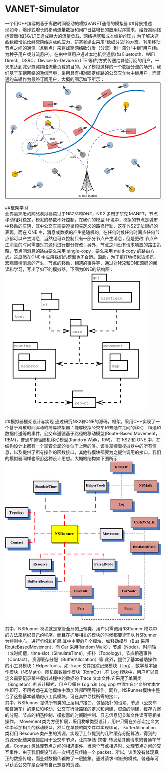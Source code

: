 # VANET-Simulator
一个用C++编写的基于离散时间驱动的模拟VANET通信的模拟器
##背景描述  
现如今，爆炸式增长的移动流量数据和用户日益增长的应用程序需求，给蜂窝网络运营商(如3G/LTE)造成巨大的流量负载、网络拥塞和成本维护的压力.为了解决这些数据增长给蜂窝网络造成的压力，研究者提出采用“数据分流”的方案，利用移动节点之间的通信（点到点）来将蜂窝网络数分发（分流）到一部分“中继”用户(称为种子用户或分流用户)，在由中继用户通过本地机会通信(如 Bluetooth、WiFi Direct、DSRC、Device-to-Device in LTE 等)的方式传送给其他订阅的用户，一次来达到减少蜂窝网络流量负载的目的。为了模拟这样的一个数据分流的场景，我们基于车辆网络的通信环境，采用具有相对固定线路的公交车作为中继用户，而普通的车辆作为最终订阅用户，大概的图示如下所示：  
![](map.png)  

##框架学习  
业界最熟悉的网络模拟器莫过于NS2/3和ONE，NS2 多用于研究 MANET，节点移动相对稳定，模拟的参数不好控制，在我们的模型
环境中，模拟的节点是城市中移动的车辆，其中公交车需要遵循预先定义的路径行驶，这在 NS2无法很好的表现。而在 ONE 中，消息或数据的产生是随机的，在任何时候任何时间点任何节点都可以产生消息，当然也可以控制只有一部分节点产生消息，但是更改
节点产生消息的时间需要对其源码进行部分修改；另外，节点之间没有请求响应的路由策略，节点间消息的路由要么采用 single-copy，要么采用 multi-copy 的路由方式。这显然在ONE 中应用我们的模型也不合适。因此，为了更好地模拟该场景，宏观调控消息的产生，节点的移动，相遇的事件等，通过对NS2和ONE源码的阅读和学习，写出了如下的模拟器。下图为ONE的结构图：  
![](/one.PNG)   

##模拟器框架设计与实现 
通过研究NS2和ONE的源码，框架，采用C++实现了一个基于离散时间驱动的简易模拟器：能够模拟公交车和普通车之间的移动、相遇和数据传送等的事件。公交车遵循基于路径的移动模型(Route-Based  Movement，RBM)，普通车遵循随机移动模型(Random Walk，RW)。 在 NS2 和 ONE 中，在结构设计上都有一个掌管全局的类似于上帝的类。该类掌控着模拟器中的所有信息，以及提供了所有操作的函数接口，其他各模块都要为之提供调用的接口。我们的模拟器同样也采用这种设计思想。大概的结构如下图所示：  
![](simulator.png)   
   
其中，NSRunner 模块就是掌管全局的上帝类，用户只需调用NSRunner 模块中的方法来组织自己的程序，而且在扩展相关的模块的时候都要遵守以 NSRunner 为控制中心，进行组织和扩展.其中主要的几个模块，如移动模型（Bus 采用RouteBasedMovement，而 Car 采用Random  Walk），节点（Node），时间轴（或时间槽，time-slot（SimulateTime），拓扑（Topology），节点相遇事件（Contact），资源缓存分配（BufferAllocation）等.此外，提供了基本辅助操作的小工具模块：HelperTools，如 Trace 文件跟踪记录模块（Log），数学基本操作模块（NSMath），随机函数操作模块（RdmCtr）.在 Log 模块中，用户可以自定义需要记录某些模拟过程中的数据的 Trace 文本文件.它采用了单间类（Singleton）的设计模式，用户只需在 Log.h和 Log.cpp 中添加自定义的文本文件即可，不用考虑在其他模块中添加外部声明等操作。同样，NSRunner模块中整合了这些基本辅助的小工具模块，可在其中寻找所需的接口。  
其中，NSRunner 提供所有类的上层用户接口，包括拓扑的设定、节点（公交车和普通车）的定位和移动、公交车行驶路径的定义和创建、资源的创建、缓存方案的分配、节点的相遇控制、模拟器的时间戳控制、日志信息记录和文件读写等相关操作。  Movement
类为方便扩展，采用枚举类型设计，用户只需在外部宏定义文件中添加相关的移动模型，然后在单独的类文件中实现即可。  BufferAllocation 类利用 Resource 类产生的资源，实现了上节提到的几种缓存分配算法，得到的资源分配结果直接应用于公交车节点，让其存储-携带-转发给其他请求的普通车节点。Contact 类处理节点之间的相遇事件，当两个节点相遇时，处理节点之间的交互事件，由于我们假设节点一次相遇只传输一个 packet，所以，该类没有体现真正的数据传输，而是对数据传输做了一层抽象。通过请求-响应的模式，普通车可以获悉公交车是否存有自己想要的资源。
